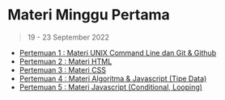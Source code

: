 # Materi Minggu Pertama
> 19 - 23 September 2022

- [Pertemuan 1 : Materi UNIX Command Line dan Git & Github](https://github.com/fellianik/writing-presentation-mbkm/blob/main/week-1/pertemuan-1.md)
- [Pertemuan 2 : Materi HTML](https://github.com/fellianik/writing-presentation-mbkm/blob/main/week-1/pertemuan-2.md)
- [Pertemuan 3 : Materi CSS]()
- [Pertemuan 4 : Materi Algoritma & Javascript (Tipe Data)]()
- [Pertemuan 5 : Materi Javascript (Conditional, Looping)]()
